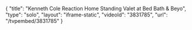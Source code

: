 {
    "title": "Kenneth Cole Reaction Home Standing Valet at Bed Bath & Beyo",
    "type": "solo",
    "layout": "iframe-static",
    "videoId": "3831785",
    "url": "\/tvpembed\/3831785"
}
